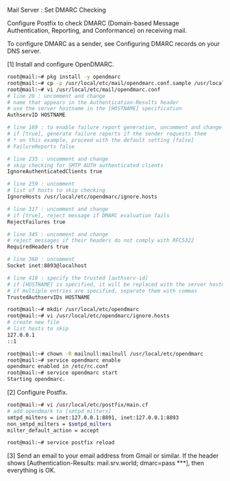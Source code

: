 Mail Server : Set DMARC Checking
 	
Configure Postfix to check DMARC (Domain-based Message Authentication, Reporting, and Conformance) on receiving mail.

To configure DMARC as a sender, see Configuring DMARC records on your DNS server.

[1]	Install and configure OpenDMARC.
```sh
root@mail:~# pkg install -y opendmarc
root@mail:~# cp -p /usr/local/etc/mail/opendmarc.conf.sample /usr/local/etc/mail/opendmarc.conf
root@mail:~# vi /usr/local/etc/mail/opendmarc.conf
# line 28 : uncomment and change
# name that appears in the Authentication-Results header
# use the server hostname in the [HOSTNAME] specification
AuthservID HOSTNAME

# line 169 : to enable failure report generation, uncomment and change to [true]
# if [true], generate failure reports if the sender requests them
# * on this example, proceed with the default setting [false]
# FailureReports false

# line 235 : uncomment and change
# skip checking for SMTP AUTH authenticated clients
IgnoreAuthenticatedClients true

# line 259 : uncomment
# list of hosts to skip checking
IgnoreHosts /usr/local/etc/opendmarc/ignore.hosts

# line 317 : uncomment and change
# if [true], reject message if DMARC evaluation fails
RejectFailures true

# line 345 : uncomment and change
# reject messages if their headers do not comply with RFC5322
RequiredHeaders true

# line 360 : uncomment
Socket inet:8893@localhost

# line 418 : specify the trusted [authserv-id]
# if [HOSTNAME] is specified, it will be replaced with the server hostname
# if multiple entries are specified, separate them with commas
TrustedAuthservIDs HOSTNAME

root@mail:~# mkdir /usr/local/etc/opendmarc
root@mail:~# vi /usr/local/etc/opendmarc/ignore.hosts
# create new file
# list hosts to skip
127.0.0.1
::1

root@mail:~# chown -R mailnull:mailnull /usr/local/etc/opendmarc
root@mail:~# service opendmarc enable
opendmarc enabled in /etc/rc.conf
root@mail:~# service opendmarc start
Starting opendmarc.
```
[2]	Configure Postfix.
```sh
root@mail:~# vi /usr/local/etc/postfix/main.cf
# add opendmark to [smtpd_milters]
smtpd_milters = inet:127.0.0.1:8891, inet:127.0.0.1:8893
non_smtpd_milters = $smtpd_milters
milter_default_action = accept

root@mail:~# service postfix reload
```
[3]	Send an email to your email address from Gmail or similar. If the header shows [Authentication-Results: mail.srv.world; dmarc=pass ***], then everything is OK.